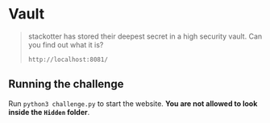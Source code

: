 # Vault

> stackotter has stored their deepest secret in a high security vault. Can you find out what it is?
> 
> `http://localhost:8081/`

## Running the challenge

Run `python3 challenge.py` to start the website. **You are not allowed to look inside the `Hidden`
folder**.
